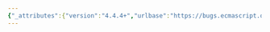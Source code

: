 ```yaml
---
{"_attributes":{"version":"4.4.4+","urlbase":"https://bugs.ecmascript.org/","maintainer":"dherman@mozilla.com"},"bug":{"bug_id":4232,"creation_ts":"2015-03-27 07:45:00 -0700","short_desc":"22.1.3.24 Array.prototype.sort: Term \"different behaviour\" is unclear","delta_ts":"2015-04-03 12:35:41 -0700","product":"Draft for 6th Edition","component":"technical issue","version":"Rev 36: March 17, 2015 Release Candidate 3","rep_platform":"All","op_sys":"All","bug_status":"RESOLVED","resolution":"FIXED","priority":"Normal","bug_severity":"normal","everconfirmed":true,"reporter":{"uid":"andrebargull","name":"André Bargull"},"assigned_to":{"uid":"allen","name":"Allen Wirfs-Brock"},"long_desc":[{"commentid":13949,"comment_count":0,"who":{"uid":"andrebargull","name":"André Bargull"},"bug_when":"2015-03-27 07:45:15 -0700","thetext":"22.1.3.24 Array.prototype.sort (comparefn)\n\n> If obj is an exotic object (including Proxy exotic objects) whose behaviour for [[Get]], [[Set]], [[Delete]],\n> and [[GetOwnProperty]] is different from the ordinary object behaviour for these internal methods.\n\n\nIt's not clear to me what \"different behaviour\" means in this context. For example does a Proxy object which only adds logging, like:\n\n  p = new Proxy({}, {\n    get(t, pk, r) { print(\"get trap\"); return Reflect.get(t, pk, r); }\n  });\n\ncount as \"different behaviour\"?"},{"commentid":13998,"comment_count":1,"who":{"uid":"allen","name":"Allen Wirfs-Brock"},"bug_when":"2015-04-01 11:58:13 -0700","thetext":"fixed in rev37 editor's draft\n\nchanged \"is different from\" to \"is not\"\n\nIt really mans what it says.  Sorting of any proxy falls into the implementation dependent bucket."},{"commentid":14110,"comment_count":2,"who":{"uid":"allen","name":"Allen Wirfs-Brock"},"bug_when":"2015-04-03 12:35:41 -0700","thetext":"In Rev37"}]}}
---
```


